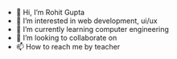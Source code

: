 - 👋 Hi, I’m Rohit Gupta
- 👀 I’m interested in web development, ui/ux
- 🌱 I’m currently learning computer engineering
- 💞️ I’m looking to collaborate on 
- 📫 How to reach me by teacher

<!---
Rohitg1245/Rohitg1245 is a ✨ special ✨ repository because its `README.md` (this file) appears on your GitHub profile.
You can click the Preview link to take a look at your changes.
--->
